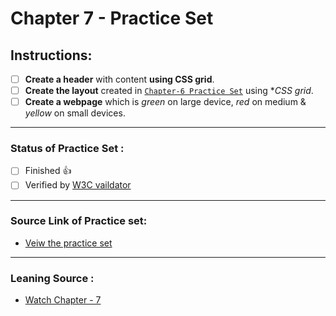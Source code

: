 # Chapter 7 - Practice Set

## Instructions:

- [ ] **Create a header** with content **using CSS grid**.
- [ ] **Create the layout** created in [`Chapter-6 Practice Set`](../Chapter%206/ "Go back to Chapter-6 Practice Set") using **CSS grid*.
- [ ] **Create a webpage** which is *green* on large device, *red* on medium & *yellow* on small devices.

---

### Status of Practice Set :

- [ ] Finished :+1:
- [ ] Verified by [W3C vaildator ](https://validator.w3.org/#validate_by_upload "Goto W3c vaildator")

---

### Source Link of Practice set:

- [Veiw the practice set](https://drive.google.com/file/d/1ixsoDb8mCuIZWCHQyOb7jc735BDDsiHe/view "Goto Practice Set")

---
### Leaning Source :

- [Watch Chapter - 7](https://youtu.be/Edsxf_NBFrw?t=18416 "Goto CSS tutorial by CodeWithHarry")